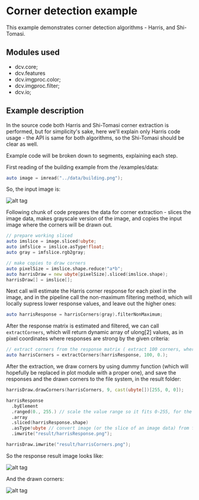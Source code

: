 # Corner detection example


This example demonstrates corner detection algorithms - Harris, and Shi-Tomasi.


## Modules used
* dcv.core;
* dcv.features
* dcv.imgproc.color;
* dcv.imgproc.filter;
* dcv.io;

## Example description

In the source code both Harris and Shi-Tomasi corner extraction is performed, but for simplicity's sake, here we'll explain only Harris code usage - the API is same for both algorithms, so the Shi-Tomasi should be clear as well.

Example code will be broken down to segments, explaining each step.

First reading of the building example from the /examples/data:

```d
auto image = imread("../data/building.png");
```

So, the input image is:

![alt tag](https://github.com/ljubobratovicrelja/dcv/blob/master/examples/data/building.png)

Following chunk of code prepares the data for corner extraction - slices the image data, makes grayscale version of the image, and copies the input image where the corners will be drawn out.

```d
// prepare working sliced
auto imslice = image.sliced!ubyte;
auto imfslice = imslice.asType!float;
auto gray = imfslice.rgb2gray;

// make copies to draw corners 
auto pixelSize = imslice.shape.reduce!"a*b";
auto harrisDraw = new ubyte[pixelSize].sliced(imslice.shape);
harrisDraw[] = imslice[];
```

Next call will estimate the Harris corner response for each pixel in the image, and in the pipeline call the non-maximum filtering method, which will locally supress lower response values, and leave out the higher ones:
```d
auto harrisResponse = harrisCorners(gray).filterNonMaximum;
```

After the response matrix is estimated and filtered, we can call ```extractCorners```, which will return dynamic array of ulong[2] values, as in pixel coordinates where responses are strong by the given criteria:

```d
// extract corners from the response matrix ( extract 100 corners, where each response is larger than 0.)
auto harrisCorners = extractCorners(harrisResponse, 100, 0.);
```

After the extraction, we draw corners by using dummy function (which will hopefully be replaced in plot module with a proper one), and save the responses and the drawn corners to the file system, in the result folder:

```d
harrisDraw.drawCorners(harrisCorners, 9, cast(ubyte[])[255, 0, 0]);

harrisResponse
  .byElement 
  .ranged(0., 255.) // scale the value range so it fits 0-255, for the preview.
  .array
  .sliced(harrisResponse.shape)
  .asType!ubyte // convert image (or the slice of an image data) from float to ubyte 
  .imwrite("result/harrisResponse.png");

harrisDraw.imwrite("result/harrisCorners.png");
```

So the response result image looks like:

![alt tag](https://github.com/ljubobratovicrelja/dcv/blob/master/examples/features/result/harrisResponse.png)

And the drawn corners:

![alt tag](https://github.com/ljubobratovicrelja/dcv/blob/master/examples/features/result/harrisCorners.png)
